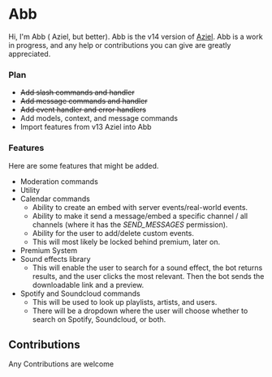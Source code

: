 # Abb
Hi, I'm Abb ( Aziel, but better). Abb is the v14 version of [Aziel](https://github.com/Aziel). Abb is a work in progress, and any help or contributions you can give are greatly appreciated.

### Plan

 - ~~Add slash commands and handler~~
 - ~~Add message commands and handler~~
 - ~~Add event handler and error handlers~~
 - Add models, context, and message commands
 - Import features from v13 Aziel into Abb

### Features
Here are some features that might be added.

 - Moderation commands
 - Utility
 - Calendar commands
	 - Ability to create an embed with server events/real-world events.
	 - Ability to make it send a message/embed a specific channel / all channels (where it has the *SEND_MESSAGES* permission).
	 - Ability for the user to add/delete custom events.
	 - This will most likely be locked behind premium, later on.
 - Premium System
 - Sound effects library
	 - This will enable the user to search for a sound effect, the bot returns results, and the user clicks the most relevant. Then the bot sends the downloadable link and a 		preview.
 - Spotify and Soundcloud commands
	 - This will be used to look up playlists, artists, and users.
	 - There will be a dropdown where the user will choose whether to search on Spotify, Soundcloud, or both.

## Contributions
Any Contributions are welcome 
